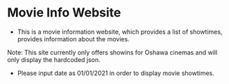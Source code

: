 # Movie Info Website

- This is a movie information website, which provides a list of showtimes, provides information about the movies. 

Note: This site currently only offers showins for Oshawa cinemas and will only display the hardcoded json.

  - Please input date as 01/01/2021 in order to display movie showtimes.
